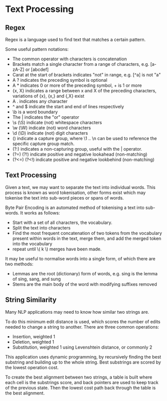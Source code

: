 # Text Processing

## Regex

Regex is a language used to find text that matches a certain pattern.

Some useful pattern notations:
- The common operator with characters is concatenation
- Brackets match a single character from a range of characters, e.g. \[a-zA-Z\] or \[abcdef\]
- Carat at the start of brackets indicates "not" in range, e.g. \[^a\] is not "a"
- A ? indicates the preceding symbol is optional
- A * indicates 0 or more of the preceding symbol, + is 1 or more
- {x, X} indicates a range between x and X of the preceding characters, variations of {x}, {x,} and {,X} exist
- A . indicates any character
- ^ and $ indicate the start and end of lines respectively
- \\b is a word boundary
- The | indicates the "or" operator
- \\s (\\S) indicate (not) whitespace characters
- \\w (\\W) indicate (not) word characters
- \\d (\\D) indicate (not) digit characters
- () indicate a capture group, where \\1 .. \\n can be used to reference the specific capture group match. 
- (?:) indicates a non-capturing group, useful with the | operator. 
- (?=) (?!) indicate positive and negative lookahead (non-matching)
- (?<=) (?<!) indicate positive and negative lookbehind (non-matching)

## Text Processing

Given a text, we may want to separate the text into individual words. This process is known as word tokenisation, other forms exist which may tokenise the text into sub-word pieces or spans of words.

Byte Pair Encoding is an automated method of tokenising a text into sub-words. It works as follows:
- Start with a set of all characters, the vocabulary.
- Split the text into characters
- Find the most frequent concatenation of two tokens from the vocabulary present within words in the text, merge them, and add the merged token into the vocabulary
- repeat until \\( k \\) merges have been made.

It may be useful to normalise words into a single form, of which there are two methods:
- Lemmas are the root (dictionary) form of words, e.g. sing is the lemma of sing, sang, and sung
- Stems are the main body of the word with modifying suffixes removed

## String Similarity

Many NLP applications may need to know how similar two strings are. 

To do this minimum edit distance is used, which scores the number of edits needed to change a string to another. There are three common operations:
- Insertion, weighted 1
- Deletion, weighted 1
- Substitution, weighted 1 using Levenshtein distance, or commonly 2 

This application uses dynamic programming, by recursively finding the best substring and building up to the whole string. Best substrings are scored by the lowest operation cost. 

To create the best alignment between two strings, a table is built where each cell is the substrings score, and back pointers are used to keep track of the previous state. Then the lowest cost path back through the table is the best alignment.

